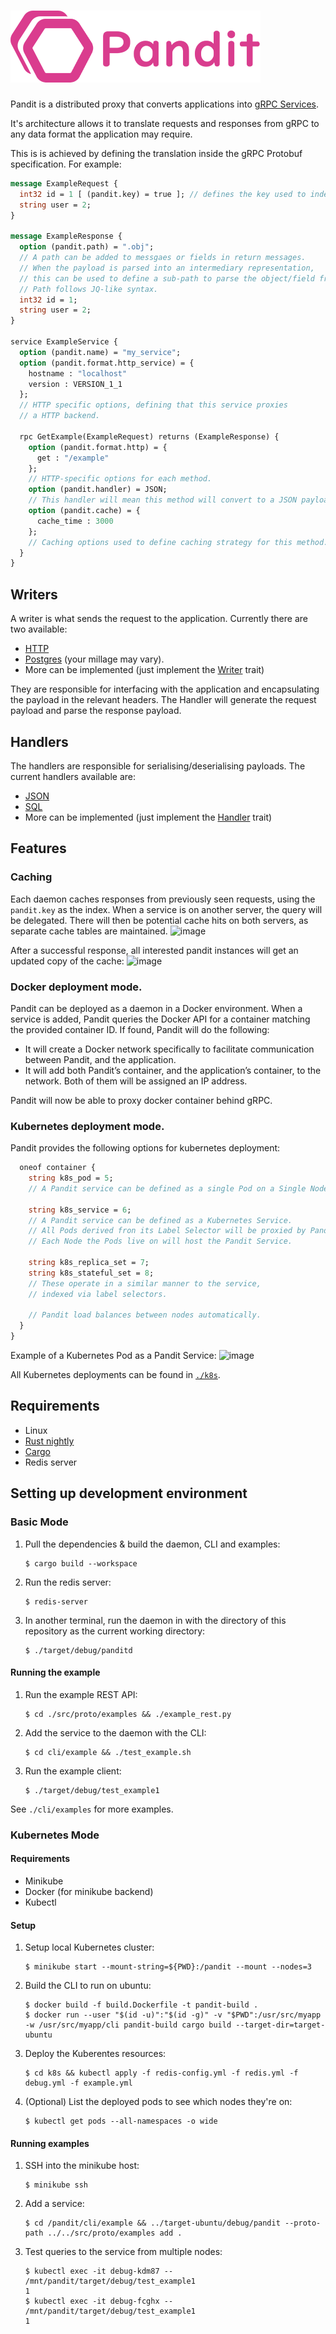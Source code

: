 # ![Pandit](./pandit400.png?raw=true)

Pandit is a distributed proxy that converts applications into [gRPC Services](https://grpc.io/docs/what-is-grpc/core-concepts/).

It's architecture allows it to translate requests and responses from gRPC to any data format the application may require.

This is is achieved by defining the translation inside the gRPC Protobuf specification. For example:
```proto
message ExampleRequest {
  int32 id = 1 [ (pandit.key) = true ]; // defines the key used to index the request in cache.
  string user = 2;
}

message ExampleResponse {
  option (pandit.path) = ".obj"; 
  // A path can be added to messgaes or fields in return messages. 
  // When the payload is parsed into an intermediary representation, 
  // this can be used to define a sub-path to parse the object/field from.
  // Path follows JQ-like syntax.
  int32 id = 1;
  string user = 2;
}

service ExampleService {
  option (pandit.name) = "my_service";
  option (pandit.format.http_service) = {
    hostname : "localhost"
    version : VERSION_1_1
  };
  // HTTP specific options, defining that this service proxies 
  // a HTTP backend.

  rpc GetExample(ExampleRequest) returns (ExampleResponse) {
    option (pandit.format.http) = {
      get : "/example" 
    };
    // HTTP-specific options for each method.
    option (pandit.handler) = JSON; 
    // This handler will mean this method will convert to a JSON payload.
    option (pandit.cache) = {
      cache_time : 3000
    };
    // Caching options used to define caching strategy for this method.
  }
}
```
## Writers
A writer is what sends the request to the application. Currently there are two available:
- [HTTP](./src/proto/format/http.proto)
- [Postgres](./src/proto/format/postgres.proto) (your millage may vary).
- More can be implemented (just implement the [Writer](https://github.com/ericm/pandit/blob/1e486ae3f78981b42e9770e6d5d1aefea626efaf/src/services/mod.rs#L735) trait)

They are responsible for interfacing with the application and encapsulating the payload in the relevant headers.
The Handler will generate the request payload and parse the response payload.

## Handlers
The handlers are responsible for serialising/deserialising payloads.
The current handlers available are: 
- [JSON](./src/handlers/json.rs)
- [SQL](./src/handlers/sql.rs)
- More can be implemented (just implement the [Handler](https://github.com/ericm/pandit/blob/1e486ae3f78981b42e9770e6d5d1aefea626efaf/src/services/mod.rs#L87) trait)

## Features
### Caching
Each daemon caches responses from previously seen requests, using the `pandit.key` as the index.
When a service is on another server, the query will be delegated. 
There will then be potential cache hits on both servers, as separate cache tables are maintained.
![image](https://user-images.githubusercontent.com/29894839/165186910-9893e7d4-c5d8-4a47-945d-5f35a904e356.png)

After a successful response, all interested pandit instances will get an updated copy of the cache:
![image](https://user-images.githubusercontent.com/29894839/165186785-bbb1b35d-c504-4832-9eaf-844ec67d398a.png)


### Docker deployment mode.
Pandit can be deployed as a daemon in a Docker environment.
When a service is added, Pandit queries the Docker API for a container
matching the provided container ID. If found, Pandit will do the following:
- It will create a Docker network specifically to facilitate communication
between Pandit, and the application.
- It will add both Pandit’s container, and the application’s container, to
the network. Both of them will be assigned an IP address.

Pandit will now be able to proxy docker container behind gRPC.

### Kubernetes deployment mode.
Pandit provides the following options for kubernetes deployment:
```proto
  oneof container {
    string k8s_pod = 5; 
    // A Pandit service can be defined as a single Pod on a Single Node.
    
    string k8s_service = 6; 
    // A Pandit service can be defined as a Kubernetes Service.
    // All Pods derived fron its Label Selector will be proxied by Pandit.
    // Each Node the Pods live on will host the Pandit Service.
    
    string k8s_replica_set = 7;
    string k8s_stateful_set = 8;
    // These operate in a similar manner to the service,
    // indexed via label selectors.
    
    // Pandit load balances between nodes automatically.
  }
}
```

Example of a Kubernetes Pod as a Pandit Service:
![image](https://user-images.githubusercontent.com/29894839/165187879-5439aaab-280d-4c63-a309-056b283eece1.png)

All Kubernetes deployments can be found in [`./k8s`](./k8s).

## Requirements
- Linux
- [Rust nightly](https://www.oreilly.com/library/view/rust-programming-by/9781788390637/e07dc768-de29-482e-804b-0274b4bef418.xhtml)
- [Cargo](https://doc.rust-lang.org/cargo/getting-started/installation.html)
- Redis server

## Setting up development environment
### Basic Mode

1. Pull the dependencies & build the daemon, CLI and examples:
    ```
    $ cargo build --workspace
    ```

1. Run the redis server:
    ```
    $ redis-server
    ```

1. In another terminal, run the daemon in with the directory of this repository as the current working directory:
    ```
    $ ./target/debug/panditd
    ```
#### Running the example 
1. Run the example REST API:
    ```
    $ cd ./src/proto/examples && ./example_rest.py
    ```

1. Add the service to the daemon with the CLI:
    ```
    $ cd cli/example && ./test_example.sh 
    ```

1. Run the example client: 
    ```
    $ ./target/debug/test_example1 
    ```

See `./cli/examples` for more examples.

### Kubernetes Mode
#### Requirements
- Minikube
- Docker (for minikube backend)
- Kubectl

#### Setup

1. Setup local Kubernetes cluster:
    ```
    $ minikube start --mount-string=${PWD}:/pandit --mount --nodes=3
    ```

1. Build the CLI to run on ubuntu:
    ```
    $ docker build -f build.Dockerfile -t pandit-build .
    $ docker run --user "$(id -u)":"$(id -g)" -v "$PWD":/usr/src/myapp -w /usr/src/myapp/cli pandit-build cargo build --target-dir=target-ubuntu
    ```

1. Deploy the Kuberentes resources:
    ```
    $ cd k8s && kubectl apply -f redis-config.yml -f redis.yml -f debug.yml -f example.yml
    ```

1. (Optional) List the deployed pods to see which nodes they're on:
    ```
    $ kubectl get pods --all-namespaces -o wide 
    ```

#### Running examples

1. SSH into the minikube host:
    ```
    $ minikube ssh 
    ```

1. Add a service:
    ```
    $ cd /pandit/cli/example && ../target-ubuntu/debug/pandit --proto-path ../../src/proto/examples add . 
    ```

1. Test queries to the service from multiple nodes:
    ```
    $ kubectl exec -it debug-kdm87 -- /mnt/pandit/target/debug/test_example1
    1
    $ kubectl exec -it debug-fcghx -- /mnt/pandit/target/debug/test_example1
    1
    ```
